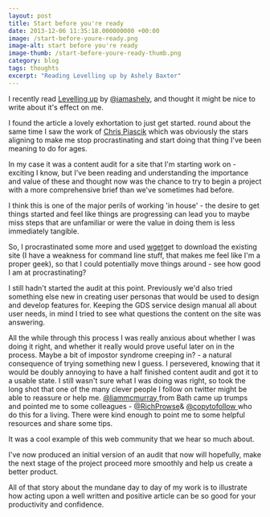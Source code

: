 ```yaml
---
layout: post
title: Start before you're ready
date: 2013-12-06 11:35:18.000000000 +00:00
image: /start-before-youre-ready.png
image-alt: start before you're ready
image-thumb: /start-before-youre-ready-thumb.png
category: blog
tags: thoughts
excerpt: "Reading Levelling up by Ashely Baxter"
---
```


I recently read [Levelling up][level] by <a href="https://twitter.com/iamashley">@iamashely</a>, and thought it might be nice to write about it's effect on me.

<!-- more -->

I found the article a lovely exhortation to just get started. round about the same time I saw the work of [Chris Piascik][pias] which was obviously the stars aligning to make me stop procrastinating and start doing that thing I've been meaning to do for ages.

In my case it was a content audit for a site that I'm starting work on - exciting I know, but I've been reading and understanding the importance and value of these and thought now was the chance to try to begin a project with a more comprehensive brief than we've sometimes had before.

I think this is one of the major perils of working 'in house' - the desire to get things started and feel like things are progressing can lead you to maybe miss steps that are unfamiliar or were the value in doing them is less immediately tangible.

So, I procrastinated some more and used [wget][wget]get to download the existing site (I have a weakness for command line stuff, that makes me feel like I'm a proper geek), so that I could potentially move things around - see how good I am at procrastinating?

I still hadn't started the audit at this point. Previously we'd also tried something else new in creating user personas that would be used to design and develop features for. Keeping the GDS service design manual all about user needs, in mind I tried to see what questions the content on the site was answering.

All the while through this process I was really anxious about whether I was doing it right, and whether it really would prove useful later on in the process. Maybe a bit of impostor syndrome creeping in? - a natural consequence of trying something new I guess. I persevered, knowing that it would be doubly annoying to have a half finished content audit and got it to a usable state. I still wasn't sure what I was doing was right, so took the long shot that one of the many clever people I follow on twitter might be able to reassure or help me. <a href="https://twitter.com/liammcmurray">@liammcmurray </a>from Bath came up trumps and pointed me to some colleagues - <a href="https://twitter.com/RichProwse">@RichProwse</a>& <a href="https://twitter.com/copytofollow">@copytofollow </a>who do this for a living. There were kind enough to point me to some helpful resources and share some tips.

It was a cool example of this web community that we hear so much about.

I've now produced an initial version of an audit that now will hopefully, make the next stage of the project proceed more smoothly and help us create a better product.

All of that story about the mundane day to day of my work is to illustrate how acting upon a well written and positive article can be so good for your productivity and confidence.

[level]: http://24ways.org/2013/levelling-up/
[pias]: http://www.flickr.com/photos/chrispiascik/7981177508/
[wget]: http://en.wikipedia.org/wiki/Wget
